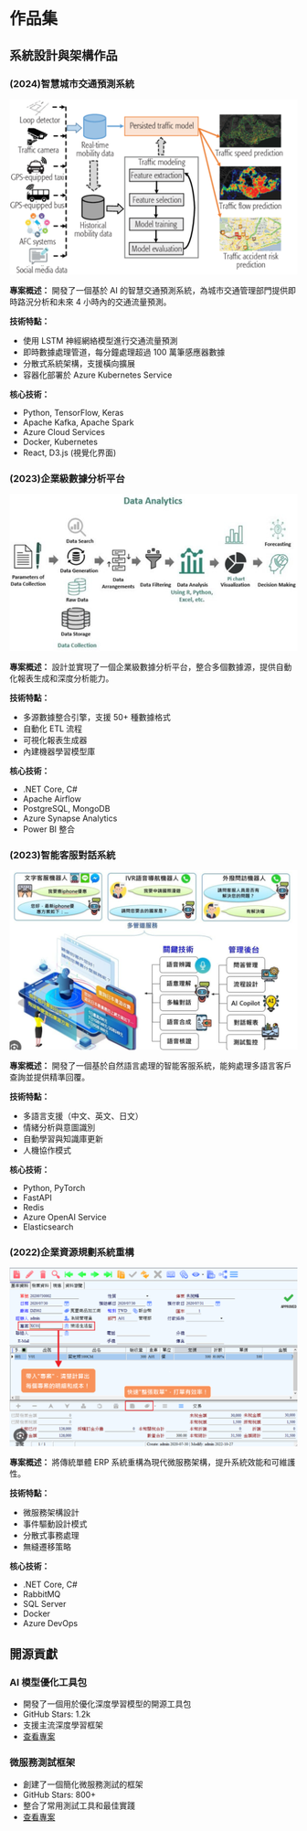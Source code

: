 # 作品集

## 系統設計與架構作品

### (2024)智慧城市交通預測系統

![交通預測系統](assets/images/traffic-prediction.png)

**專案概述：**
開發了一個基於 AI 的智慧交通預測系統，為城市交通管理部門提供即時路況分析和未來 4 小時內的交通流量預測。

**技術特點：**

- 使用 LSTM 神經網絡模型進行交通流量預測
- 即時數據處理管道，每分鐘處理超過 100 萬筆感應器數據
- 分散式系統架構，支援橫向擴展
- 容器化部署於 Azure Kubernetes Service

**核心技術：**

- Python, TensorFlow, Keras
- Apache Kafka, Apache Spark
- Azure Cloud Services
- Docker, Kubernetes
- React, D3.js (視覺化界面)

### (2023)企業級數據分析平台

![數據分析平台](assets/images/data-analytics.png)

**專案概述：**
設計並實現了一個企業級數據分析平台，整合多個數據源，提供自動化報表生成和深度分析能力。

**技術特點：**

- 多源數據整合引擎，支援 50+ 種數據格式
- 自動化 ETL 流程
- 可視化報表生成器
- 內建機器學習模型庫

**核心技術：**

- .NET Core, C#
- Apache Airflow
- PostgreSQL, MongoDB
- Azure Synapse Analytics
- Power BI 整合

### (2023)智能客服對話系統

![智能客服](assets/images/chatbot.png)

**專案概述：**
開發了一個基於自然語言處理的智能客服系統，能夠處理多語言客戶查詢並提供精準回覆。

**技術特點：**

- 多語言支援（中文、英文、日文）
- 情緒分析與意圖識別
- 自動學習與知識庫更新
- 人機協作模式

**核心技術：**

- Python, PyTorch
- FastAPI
- Redis
- Azure OpenAI Service
- Elasticsearch

### (2022)企業資源規劃系統重構

![ERP系統](assets/images/erp.png)

**專案概述：**
將傳統單體 ERP 系統重構為現代微服務架構，提升系統效能和可維護性。

**技術特點：**

- 微服務架構設計
- 事件驅動設計模式
- 分散式事務處理
- 無縫遷移策略

**核心技術：**

- .NET Core, C#
- RabbitMQ
- SQL Server
- Docker
- Azure DevOps

## 開源貢獻

### AI 模型優化工具包

- 開發了一個用於優化深度學習模型的開源工具包
- GitHub Stars: 1.2k
- 支援主流深度學習框架
- [查看專案](https://github.com/yourusername/ai-optimizer)

### 微服務測試框架

- 創建了一個簡化微服務測試的框架
- GitHub Stars: 800+
- 整合了常用測試工具和最佳實踐
- [查看專案](https://github.com/yourusername/microservice-testing)
